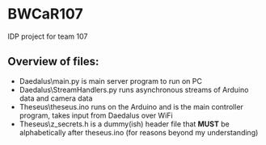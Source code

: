 # BWCaR107
IDP project for team 107
## Overview of files:
- Daedalus\main.py is main server program to run on PC
- Daedalus\StreamHandlers.py runs asynchronous streams of Arduino data and camera data
- Theseus\theseus.ino runs on the Arduino and is the main controller program, takes input from Daedalus over WiFi
- Theseus\z_secrets.h is a dummy(ish) header file that **MUST** be alphabetically after theseus.ino (for reasons beyond my understanding)

